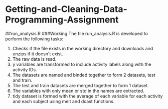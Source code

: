 # Getting-and-Cleaning-Data-Programming-Assignment

##run_analysis.R 
###Working
The file run_analysis.R is developed to perform the following tasks:
  1. Checks if the file exists in the working directory and downloads and unzips if it doesn't exist.
  2. The raw data is read.
  3. y variables are transformed to include activity labels along with the activity IDs.
  4. The datasets are named and binded together to form 2 datasets, test and train.
  5. The test and train datasets are merged together to form 1 dataset.
  6. The variables with only mean or std in the names are extracted.
  7. tidy dataset is formed with the average of each variable for each activity and each subject using melt and dcast functions.
  
